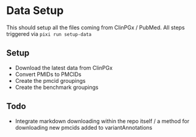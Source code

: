 # Data Setup
This should setup all the files coming from ClinPGx / PubMed. All steps triggered via 
`pixi run setup-data`

## Setup
- Download the latest data from ClinPGx
- Convert PMIDs to PMCIDs
- Create the pmcid groupings
- Create the benchmark groupings

## Todo
- Integrate markdown downloading within the repo itself / a method for downloading new pmcids added to variantAnnotations